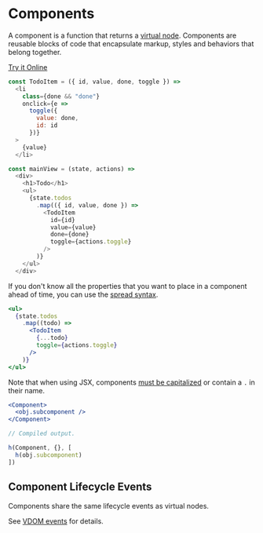 # Components

A component is a function that returns a [virtual node](/docs/vnodes.md). Components are reusable blocks of code that encapsulate markup, styles and behaviors that belong together.

[Try it Online](https://codepen.io/hyperapp/pen/zNxRLy)

```js
const TodoItem = ({ id, value, done, toggle }) =>
  <li
    class={done && "done"}
    onclick={e =>
      toggle({
        value: done,
        id: id
      })}
  >
    {value}
  </li>

const mainView = (state, actions) =>
  <div>
    <h1>Todo</h1>
    <ul>
      {state.todos
        .map(({ id, value, done }) =>
          <TodoItem
            id={id}
            value={value}
            done={done}
            toggle={actions.toggle}
          />
        )}
    </ul>
  </div>
```

If you don't know all the properties that you want to place in a component ahead of time, you can use the [spread syntax](https://developer.mozilla.org/en-US/docs/Web/JavaScript/Reference/Operators/Spread_operator).

```jsx
<ul>
  {state.todos
    .map((todo) =>
      <TodoItem
        {...todo}
        toggle={actions.toggle}
      />
    )}
</ul>
```

Note that when using JSX, components [must be capitalized](https://facebook.github.io/react/docs/jsx-in-depth.html#user-defined-components-must-be-capitalized) or contain a `.` in their name.

```jsx
<Component>
  <obj.subcomponent />
</Component>

// Compiled output.

h(Component, {}, [
  h(obj.subcomponent)
])
```

## Component Lifecycle Events

Components share the same lifecycle events as virtual nodes.

See [VDOM events](/docs/vdom-events.md) for details.
